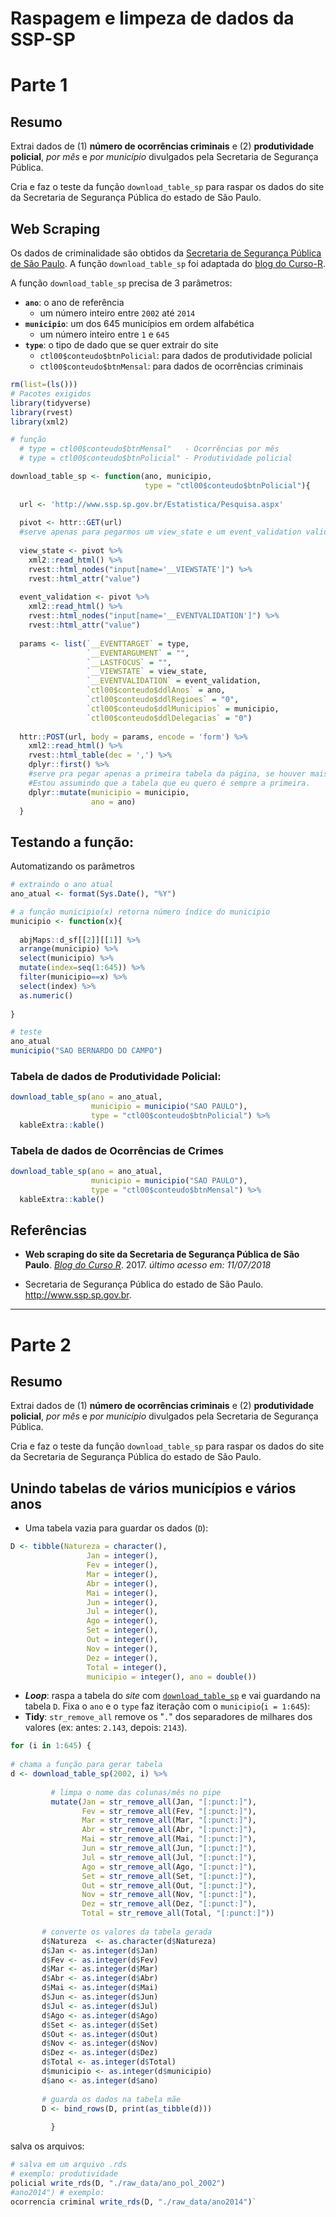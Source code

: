 Raspagem e limpeza de dados da SSP-SP
================

# Parte 1

## Resumo

Extrai dados de (1) __número de ocorrências criminais__ e (2) __produtividade policial__, _por mês_ e _por município_ divulgados pela Secretaria de Segurança Pública.

Cria e faz o teste da função `download_table_sp` para raspar os dados do site da Secretaria de Segurança Pública do estado de São Paulo.

## Web Scraping

Os dados de criminalidade são obtidos da [Secretaria de Segurança Pública
de São Paulo](http://www.ssp.sp.gov.br/Estatistica/Pesquisa.aspx). A
função `download_table_sp` foi adaptada do [blog do
Curso-R](http://curso-r.com/blog/2017/05/19/2017-05-19-scrapper-ssp/).

A função `download_table_sp` precisa de 3 parâmetros:

  - **`ano`**: o ano de referência
      - um número inteiro entre `2002` até `2014`
  - **`municipio`**: um dos 645 municípios em ordem alfabética
      - um número inteiro entre `1` e `645`
  - **`type`**: o tipo de dado que se quer extrair do site
      - `ctl00$conteudo$btnPolicial`: para dados de produtividade policial
      - `ctl00$conteudo$btnMensal`: para dados de ocorrências criminais

``` r
rm(list=(ls()))
# Pacotes exigidos
library(tidyverse)
library(rvest)
library(xml2)

# função
  # type = ctl00$conteudo$btnMensal"   - Ocorrências por mês  
  # type = ctl00$conteudo$btnPolicial" - Produtividade policial

download_table_sp <- function(ano, municipio,
                              type = "ctl00$conteudo$btnPolicial"){
    
  url <- 'http://www.ssp.sp.gov.br/Estatistica/Pesquisa.aspx'
  
  pivot <- httr::GET(url)
  #serve apenas para pegarmos um view_state e um event_validation valido
  
  view_state <- pivot %>%
    xml2::read_html() %>%
    rvest::html_nodes("input[name='__VIEWSTATE']") %>%
    rvest::html_attr("value")
  
  event_validation <- pivot %>%
    xml2::read_html() %>%
    rvest::html_nodes("input[name='__EVENTVALIDATION']") %>%
    rvest::html_attr("value")
  
  params <- list(`__EVENTTARGET` = type,
                 `__EVENTARGUMENT` = "",
                 `__LASTFOCUS` = "",
                 `__VIEWSTATE` = view_state,
                 `__EVENTVALIDATION` = event_validation,
                 `ctl00$conteudo$ddlAnos` = ano,
                 `ctl00$conteudo$ddlRegioes` = "0",
                 `ctl00$conteudo$ddlMunicipios` = municipio,
                 `ctl00$conteudo$ddlDelegacias` = "0")
  
  httr::POST(url, body = params, encode = 'form') %>%
    xml2::read_html() %>%
    rvest::html_table(dec = ',') %>%
    dplyr::first() %>%
    #serve pra pegar apenas a primeira tabela da página, se houver mais do que uma.
    #Estou assumindo que a tabela que eu quero é sempre a primeira.
    dplyr::mutate(municipio = municipio,
                  ano = ano)
  }
```

## Testando a função: 

Automatizando os parâmetros

``` r
# extraindo o ano atual
ano_atual <- format(Sys.Date(), "%Y")

# a função municipio(x) retorna número índice do municipio
municipio <- function(x){
  
  abjMaps::d_sf[[2]][[1]] %>% 
  arrange(municipio) %>%
  select(municipio) %>%
  mutate(index=seq(1:645)) %>%
  filter(municipio==x) %>%
  select(index) %>%
  as.numeric()
  
}
```

``` r
# teste
ano_atual
municipio("SAO BERNARDO DO CAMPO")
```

### Tabela de dados de __Produtividade Policial__:

``` r
download_table_sp(ano = ano_atual,
                  municipio = municipio("SAO PAULO"),
                  type = "ctl00$conteudo$btnPolicial") %>% 
  kableExtra::kable()
```

### Tabela de dados de __Ocorrências de Crimes__

``` r
download_table_sp(ano = ano_atual,
                  municipio = municipio("SAO PAULO"),
                  type = "ctl00$conteudo$btnMensal") %>% 
  kableExtra::kable()
```

## Referências

* __Web scraping do site da Secretaria de Segurança Pública de São Paulo__. [_Blog do Curso R_](http://curso-r.com/blog/2017/05/19/2017-05-19-scrapper-ssp/). 2017. _último acesso em: 11/07/2018_

* Secretaria de Segurança Pública do estado de São Paulo. <http://www.ssp.sp.gov.br>.

******

# Parte 2

## Resumo

Extrai dados de (1) __número de ocorrências criminais__ e (2) __produtividade policial__, _por mês_ e _por município_ divulgados pela Secretaria de Segurança Pública.

Cria e faz o teste da função `download_table_sp` para raspar os dados do site da Secretaria de Segurança Pública do estado de São Paulo.

## Unindo tabelas de vários municípios e vários anos

- Uma tabela vazia para guardar os dados (`D`):

``` r
D <- tibble(Natureza = character(), 
                 Jan = integer(),
                 Fev = integer(),
                 Mar = integer(),
                 Abr = integer(),
                 Mai = integer(),
                 Jun = integer(),
                 Jul = integer(),
                 Ago = integer(),
                 Set = integer(),
                 Out = integer(),
                 Nov = integer(),
                 Dez = integer(),
                 Total = integer(),
                 municipio = integer(), ano = double())
```

- ___Loop___: raspa a tabela do *site* com [`download_table_sp`]() e vai guardando na tabela `D`. Fixa o `ano` e o `type` faz iteração com o `municipio`(`i = 1:645`):
- __Tidy__: `str_remove_all` remove os "`.`" dos separadores de milhares dos valores (ex: antes: `2.143`, depois: `2143`).
    
``` r
for (i in 1:645) {
  
# chama a função para gerar tabela
d <- download_table_sp(2002, i) %>%
         
         # limpa o nome das colunas/mês no pipe
         mutate(Jan = str_remove_all(Jan, "[:punct:]"),
                Fev = str_remove_all(Fev, "[:punct:]"),
                Mar = str_remove_all(Mar, "[:punct:]"),
                Abr = str_remove_all(Abr, "[:punct:]"),
                Mai = str_remove_all(Mai, "[:punct:]"),
                Jun = str_remove_all(Jun, "[:punct:]"),
                Jul = str_remove_all(Jul, "[:punct:]"),
                Ago = str_remove_all(Ago, "[:punct:]"),
                Set = str_remove_all(Set, "[:punct:]"),
                Out = str_remove_all(Out, "[:punct:]"),
                Nov = str_remove_all(Nov, "[:punct:]"),
                Dez = str_remove_all(Dez, "[:punct:]"),
                Total = str_remove_all(Total, "[:punct:]"))
         
       # converte os valores da tabela gerada
       d$Natureza  <- as.character(d$Natureza)
       d$Jan <- as.integer(d$Jan)
       d$Fev <- as.integer(d$Fev)
       d$Mar <- as.integer(d$Mar)
       d$Abr <- as.integer(d$Abr)
       d$Mai <- as.integer(d$Mai)
       d$Jun <- as.integer(d$Jun)
       d$Jul <- as.integer(d$Jul)
       d$Ago <- as.integer(d$Ago)
       d$Set <- as.integer(d$Set)
       d$Out <- as.integer(d$Out)
       d$Nov <- as.integer(d$Nov)
       d$Dez <- as.integer(d$Dez)
       d$Total <- as.integer(d$Total)
       d$municipio <- as.integer(d$municipio)
       d$ano <- as.integer(d$ano)
 
       # guarda os dados na tabela mãe
       D <- bind_rows(D, print(as_tibble(d)))
     
         }
```


salva os arquivos:

``` r
# salva em um arquivo .rds
# exemplo: produtividade
policial write_rds(D, "./raw_data/ano_pol_2002")
#ano2014") # exemplo:
ocorrencia criminal write_rds(D, "./raw_data/ano2014")`
```
